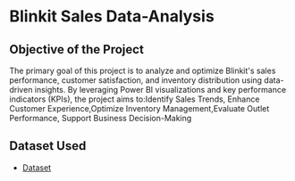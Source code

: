 # Blinkit Sales Data-Analysis
## Objective of the Project
The primary goal of this project is to analyze and optimize Blinkit's sales performance, customer satisfaction, and inventory distribution using data-driven insights. By leveraging Power BI visualizations and key performance indicators (KPIs), the project aims to:Identify Sales Trends, Enhance Customer Experience,Optimize Inventory Management,Evaluate Outlet Performance, Support Business Decision-Making

## Dataset Used
- <a href="https://github.com/ImaduddeenKhan/Data-Analysis-Dashboard/blob/main/BlinkIT%20Grocery%20Data.xlsx">Dataset</a>
